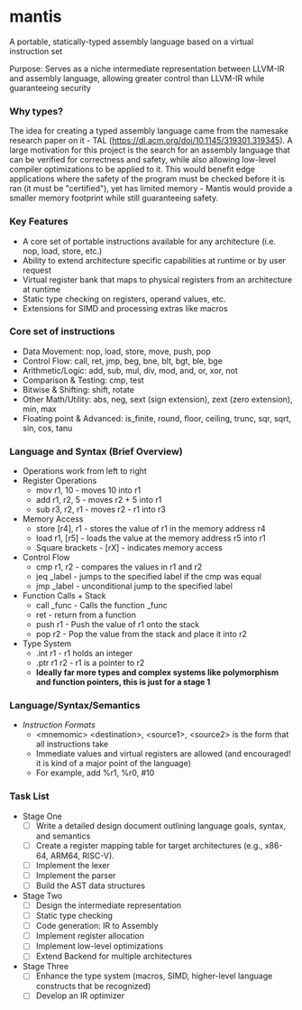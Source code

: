 # mantis
A portable, statically-typed assembly language based on a virtual instruction set

Purpose: Serves as a niche intermediate representation between LLVM-IR and assembly language, allowing greater control than LLVM-IR while guaranteeing security

### Why types?
The idea for creating a typed assembly language came from the namesake research paper on it - TAL (https://dl.acm.org/doi/10.1145/319301.319345). A large motivation for this project is the search for an assembly language that can be verified for correctness and safety, while also allowing low-level compiler optimizations to be applied to it. This would benefit edge applications where the safety of the program must be checked before it is ran (it must be "certified"), yet has limited memory - Mantis would provide a smaller memory footprint while still guaranteeing safety.

### Key Features
- A core set of portable instructions available for any architecture (i.e. nop, load, store, etc.)
- Ability to extend architecture specific capabilities at runtime or by user request
- Virtual register bank that maps to physical registers from an architecture at runtime
- Static type checking on registers, operand values, etc.
- Extensions for SIMD and processing extras like macros

### Core set of instructions
- Data Movement: nop, load, store, move, push, pop
- Control Flow: call, ret, jmp, beg, bne, blt, bgt, ble, bge
- Arithmetic/Logic: add, sub, mul, div, mod, and, or, xor, not
- Comparison & Testing: cmp, test
- Bitwise & Shifting: shift, rotate
- Other Math/Utility: abs, neg, sext (sign extension), zext (zero extension), min, max
- Floating point & Advanced: is_finite, round, floor, ceiling, trunc, sqr, sqrt, sin, cos, tanu

### Language and Syntax (Brief Overview)
- Operations work from left to right
- Register Operations
  - mov r1, 10 - moves 10 into r1
  - add r1, r2, 5 - moves r2 + 5 into r1
  - sub r3, r2, r1 - moves r2 - r1 into r3
- Memory Access
  - store [r4], r1 - stores the value of r1 in the memory address r4
  - load r1, [r5] - loads the value at the memory address r5 into r1
  - Square brackets - [rX] - indicates memory access
- Control Flow
  - cmp r1, r2 - compares the values in r1 and r2
  - jeq _label - jumps to the specified label if the cmp was equal
  - jmp _label - unconditional jump to the specified label
- Function Calls + Stack
  - call _func - Calls the function _func
  - ret - return from a function
  - push r1 - Push the value of r1 onto the stack
  - pop r2 - Pop the value from the stack and place it into r2
- Type System
  - .int r1 - r1 holds an integer
  - .ptr r1 r2 - r1 is a pointer to r2
  - **Ideally far more types and complex systems like polymorphism and function pointers, this is just for a stage 1**

### Language/Syntax/Semantics
- *Instruction Formats*
  - \<mnemomic> \<destination>, \<source1>, \<source2> is the form that all instructions take
  - Immediate values and virtual registers are allowed (and encouraged! it is kind of a major point of the language)
  - For example, add %r1, %r0, #10
 
### Task List
- Stage One
  - [ ] Write a detailed design document outlining language goals, syntax, and semantics
  - [ ] Create a register mapping table for target architectures (e.g., x86-64, ARM64, RISC-V).
  - [ ] Implement the lexer
  - [ ] Implement the parser
  - [ ] Build the AST data structures
- Stage Two
  - [ ] Design the intermediate representation
  - [ ] Static type checking
  - [ ] Code generation: IR to Assembly
  - [ ] Implement register allocation
  - [ ] Implement low-level optimizations
  - [ ] Extend Backend for multiple architectures
- Stage Three
  - [ ] Enhance the type system (macros, SIMD, higher-level language constructs that be recognized)
  - [ ] Develop an IR optimizer
